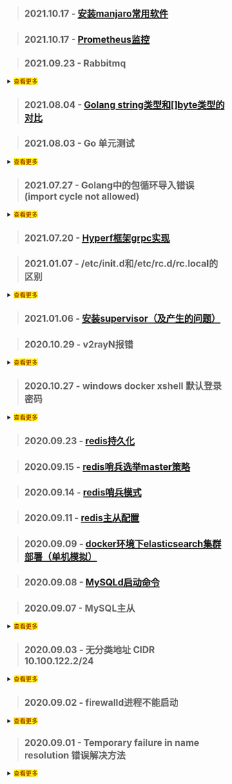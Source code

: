 <!--
// 内容折叠显示
<details>
    <summary><mark><font color=darkred>查看更多</font></mark></summary>
    ...内容...    
</details>
-->
> ## 2021.10.17 - [安装manjaro常用软件](./my/manjaro/software.md)

> ## 2021.10.17 - [Prometheus监控](./my/prometheus/prometheus.md)

> ## 2021.09.23 - Rabbitmq 
<details>
    <summary><mark><font color=darkred>查看更多</font></mark></summary>

- [rabbitmq延时消息的原理及实现](http://note.youdao.com/noteshare?id=fb75e1177ffaa53593214ea415405106&sub=47355B80A0D84224A1A88D4365C289E8)
- [rabbitmq核心概念](http://note.youdao.com/noteshare?id=b64b9c624838aa0370ecf19f9213e868&sub=wcp1626661769638165)
- [rabbitmq各个参数](http://note.youdao.com/noteshare?id=6cecdcf8dc98f23b2cf1253be8f0b490&sub=8214D8AB92E84A43B8CEA74C8C349560)
- [rabbitmq如何保证消息不丢失](http://note.youdao.com/noteshare?id=ce92a54f672faa4f6324e73aa85f7402&sub=AB135FF24D444B9AAA6DD07515B69E85)

</details>

> ## 2021.08.04 - [Golang string类型和[]byte类型的对比](./my/golang/string_byte)

> ## 2021.08.03 - Go 单元测试

<details>
    <summary><mark><font color=darkred>查看更多</font></mark></summary>

- Go语言拥有一套单元测试和性能测试系统，仅需要添加很少的代码就可以快速测试一段需求代码。
- go test 命令，会自动读取源码目录下面名为 *_test.go 的文件，生成并运行测试用的可执行文件。

这里介绍几个常用的参数：
```
-bench regexp : 性能测试，支持表达式对测试函数进行筛选。`-bench .` 则是对所有的benchmark函数测试;
-run regexp : 只运行 regexp 匹配的函数，例如 `-run=Array` 那么就执行包含有 Array 开头的函数；
-benchmem:性能测试的时候显示测试函数的内存分配的统计信息
-cover : 开启测试覆盖率；
-v : 显示测试的详细信息;
-count=1 : 禁用测试缓存; 
```
> 参考文章
[go Test Benchmark 性能测试](https://blog.csdn.net/luolianxi/article/details/105458889)
</details>

> ## 2021.07.27 - Golang中的包循环导入错误(import cycle not allowed)
<details>
    <summary><mark><font color=darkred>查看更多</font></mark></summary>

- 在go开发中,使用import导入相应包时,有时会碰到 `import cycle not allowed` 这个错误
- 错误产生的原因在于,你导入的包和你当前的包,互相导入(依赖)
- 这里举一个例子:

`Test/A`
```
package A

import "Test/B"
```

`Test/B`
```
package B

import "Test/A"
```
- 这里发生了什么?
    - A导入B
    - B又导入A
    - 致使两个包相互依赖,互相导入,从而出现 `import cycle not allowed` 这个错误
- 解决办法
    - 做好项目的包规划,有冲突的引用方法新建一个包,解决循环导入的错误
    - 网上有通过 `interface(接口)` 的方法解决这个问题,但我认为这样增加了复杂度,将简单的问题复杂化了

</details>

> ## 2021.07.20 - [Hyperf框架grpc实现](./my/sourceAnalysis/hyperf-grpc)

> ## 2021.01.07 - /etc/init.d和/etc/rc.d/rc.local的区别
<details>
  <summary><mark><font color=darkred>查看更多</font></mark></summary>

- /etc/init.d 是一个目录（这个目录里面用于放置shell脚本，注意是脚本）：
    - 是/etc/rc.d/init.d的软链接
    - 这些脚本是启动脚本，用于Linux中服务的启动、停止、重启
    - 比如各种Linux中的服务都会有启动脚本放在这里，像是ssh服务的文件sshd，nginx、php-fpm的启动文件
- /etc/rc.d/rc.local 是一个文件（这个文件用于用户自定义开机启动程序）
    - 也就是说用户可以把需要开机启动的命令、运行可执行脚本的命令写入这个文件，这样就可以在系统启动时自动执行这个命令
    - 比如把一个shell脚本的完整路径写入这个文件，那这个shell脚本就会在开机后自动执行
    
- 为了方便理解，这里我们放一个详细介绍Linux启动流程的链接
    - [进去看看](./my/knowledgePoint/linuxStartProcessFlow)

</details>

> ## 2021.01.06 - [安装supervisor（及产生的问题）](./interview/linux?id=安装Supervisor)

> ## 2020.10.29 - v2rayN报错
    
<details>
  <summary><mark><font color=darkred>查看更多</font></mark></summary>

- 报错内容：

    ```
    failed to read response header > websocket: close 1000 (normal)
    ```
- 错误原因：系统时间与服务器时间不一致
- 解决办法：校准系统时间

</details>

> ## 2020.10.27 - windows docker xshell 默认登录密码

<details>
  <summary><mark><font color=darkred>查看更多</font></mark></summary>

- boot2docker用户和密码

| 用户    | 密码   | 进入方式 |
|--------|--------|------|
| docker | tcuser | ssh  |
| root   |        | command：sudo -i (docker用户下执行)  |

</details>

> ## 2020.09.23 - [redis持久化](./interview/redis?id=持久化)

> ## 2020.09.15 - [redis哨兵选举master策略](./interview/redis?id=哨兵选举策略)

> ## 2020.09.14 - [redis哨兵模式](./interview/redis?id=哨兵配置)

> ## 2020.09.11 - [redis主从配置](./interview/redis?id=主从配置)

> ## 2020.09.09 - [docker环境下elasticsearch集群部署（单机模拟）](./interview/elasticsearch?id=docker环境下集群部署（单机模拟）)

> ## 2020.09.08 - [MySQLd启动命令](./interview/mysql/mysql?id=mysqld启动命令)

> ## 2020.09.07 - MySQL主从

<details>
  <summary><mark><font color=darkred>查看更多</font></mark></summary>

- MySQL主从服务器配置
    - MySQL版本：8.0.21
    - [主从同步的机制](./interview/mysql/mysql?id=数据库主从复制原理)
    - [步骤](./interview/mysql/mysql?id=主从复制操作)

</details>

> ## 2020.09.03 - 无分类地址 CIDR 10.100.122.2/24

<details>
  <summary><mark><font color=darkred>查看更多</font></mark></summary>

- 无分类地址 CIDR

    正因为 IP 分类存在许多缺点，所以后面提出了无分类地址的方案，即 CIDR。

    这种方式不再有分类地址的概念，32 比特的 IP 地址被划分为两部分，前面是网络号，后面是主机号。

    “ 怎么划分网络号和主机号的呢？
    ”
    表示形式 a.b.c.d/x，其中 /x 表示前 x 位属于网络号， x 的范围是 0 ~ 32，这就使得 IP 地址更加具有灵活性。

    比如 10.100.122.2/24，这种地址表示形式就是 CIDR，/24 表示前 24 位是网络号，剩余的 8 位是主机号。

    ![cidr](../../images/cidr.jpg)

</details>

> ## 2020.09.02 - firewalld进程不能启动

<details>
  <summary><mark><font color=darkred>查看更多</font></mark></summary>

- firewalld进程启动不了（报错超时）[参考链接](https://blog.csdn.net/crynono/article/details/76132611)
    
    - 报错信息如下
    ```
    [root@VM_0_6_centos ~]#  systemctl status firewalld 
    ● firewalld.service - firewalld - dynamic firewall daemon
    Loaded: loaded (/usr/lib/systemd/system/firewalld.service; disabled; vendor preset: enabled)
    Active: failed (Result: timeout) since Wed 2020-09-02 10:19:58 CST; 4s ago
        Docs: man:firewalld(1)
    Process: 31626 ExecStart=/usr/sbin/firewalld --nofork --nopid $FIREWALLD_ARGS (code=exited, status=0/SUCCESS)
    Main PID: 31626 (code=exited, status=0/SUCCESS)

    Sep 02 10:18:28 VM_0_6_centos systemd[1]: Starting firewalld - dynamic firewall daemon...
    Sep 02 10:18:28 VM_0_6_centos firewalld[31626]: WARNING: AllowZoneDrifting is enabled. This is considered an insecure configuration option. It will be removed in a future release. Please consider disabling it now.
    Sep 02 10:19:58 VM_0_6_centos systemd[1]: firewalld.service start operation timed out. Terminating.
    Sep 02 10:19:58 VM_0_6_centos systemd[1]: Failed to start firewalld - dynamic firewall daemon.
    Sep 02 10:19:58 VM_0_6_centos systemd[1]: Unit firewalld.service entered failed state.
    Sep 02 10:19:58 VM_0_6_centos systemd[1]: firewalld.service failed.

    ```
- 执行以下命令后，恢复running：
    ```
    systemctl stop firewalld;pkill -f firewalld;systemctl start firewalld
    ```
    - 对于该解决方法，网上的解释
    ```
    该方法参考来源：

    http://centosfaq.org/centos/centos-7-firewalldservice-operation-time-out-systemctl-firewalld-issues/

    来自官方的faq,给了一些解释： systemd didn’t know about the process that it didn’t start in the first place of course
    ```

</details>

> ## 2020.09.01 - Temporary failure in name resolution 错误解决方法

<details>
  <summary><mark><font color=darkred>查看更多</font></mark></summary>

- 问题产生：
    DNS服务器地址失效
        
- 解决：
    更换新的DNS服务器地址
```
/etc/resolv.conf // 它是DNS客户机配置文件，用于设置DNS服务器的IP地址及DNS域名
nameserver 202.102.192.68
```

</details>